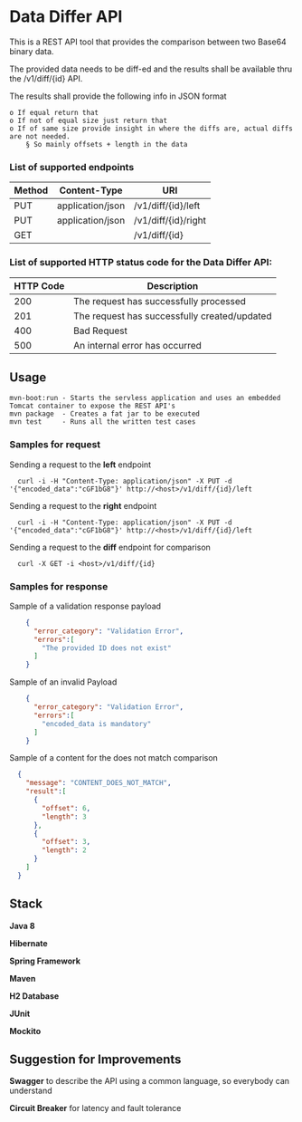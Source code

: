 # Data Differ API

This is a REST API tool that provides the comparison between two Base64 binary data. 

The provided data needs to be diff-ed and the results shall be available thru the /v1/diff/{id} API. 

The results shall provide the following info in JSON format

	o If equal return that  
	o If not of equal size just return that
	o If of same size provide insight in where the diffs are, actual diffs are not needed.
		§ So mainly offsets + length in the data

### List of supported endpoints
  
| Method  | Content-Type            | URI                 |
| ------------- | -------------     | ---------------     |
| PUT           | application/json  | /v1/diff/{id}/left  |
| PUT           | application/json  | /v1/diff/{id}/right |
| GET           |                   | /v1/diff/{id}       |

### List of supported HTTP status code for the Data Differ API:

| HTTP Code | Description                                   |
| ----------| --------------------------------------        |
| 200       | The request has successfully processed        |
| 201       | The request has successfully created/updated  |
| 400       | Bad Request                                   |
| 500       | An internal error has occurred                |
		
## Usage
	mvn-boot:run - Starts the servless application and uses an embedded Tomcat container to expose the REST API's
	mvn package  - Creates a fat jar to be executed
	mvn test     - Runs all the written test cases
  
### Samples for request

  Sending a request to the **left** endpoint
  
      curl -i -H "Content-Type: application/json" -X PUT -d '{"encoded_data":"cGF1bG8"}' http://<host>/v1/diff/{id}/left
  
  Sending a request to the **right** endpoint
  
      curl -i -H "Content-Type: application/json" -X PUT -d '{"encoded_data":"cGF1bG8"}' http://<host>/v1/diff/{id}/left
      
  Sending a request to the **diff** endpoint for comparison
  
      curl -X GET -i <host>/v1/diff/{id}
      
### Samples for response

  Sample of a validation response payload
```json      
    {
      "error_category": "Validation Error",
      "errors":[
        "The provided ID does not exist"
      ]
    }
```
  Sample of an invalid Payload
```json  
    { 
      "error_category": "Validation Error",
      "errors":[
        "encoded_data is mandatory"
      ]
    }
```
  Sample of a content for the does not match comparison
```json  
  {
    "message": "CONTENT_DOES_NOT_MATCH",
    "result":[
      {
        "offset": 6,
        "length": 3
      },
      {
        "offset": 3,
        "length": 2
      }
    ]
  }
```
## Stack
  **Java 8**
  
  **Hibernate**
  
  **Spring Framework**
  
  **Maven**
  
  **H2 Database**
  
  **JUnit**
  
  **Mockito**

## Suggestion for Improvements
   **Swagger** to describe the API using a common language, so everybody can understand
   
   **Circuit Breaker** for latency and fault tolerance
   
   
   
